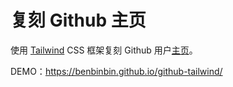 # 复刻 Github 主页

使用 [Tailwind](https://tailwindcss.com/) CSS 框架复刻 Github 用户[主页](https://github.com/)。

DEMO：https://benbinbin.github.io/github-tailwind/